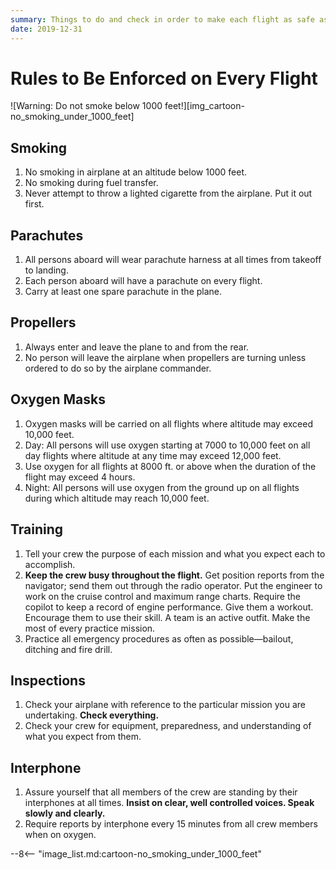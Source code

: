 ```yaml
---
summary: Things to do and check in order to make each flight as safe as possible.
date: 2019-12-31
---
```


# Rules to Be Enforced on Every Flight

![Warning: Do not smoke below 1000 feet!][img_cartoon-no_smoking_under_1000_feet]

## Smoking

1. No smoking in airplane at an altitude below 1000 feet.
2. No smoking during fuel transfer.
3. Never attempt to throw a lighted cigarette from the airplane. Put it out first.

## Parachutes

1. All persons aboard will wear parachute harness at all times from takeoff to landing.
2. Each person aboard will have a parachute on every flight.
3. Carry at least one spare parachute in the plane.

## Propellers

1. Always enter and leave the plane to and from the rear.
2. No person will leave the airplane when propellers are turning unless ordered to do so by the airplane commander.

## Oxygen Masks

1. Oxygen masks will be carried on all flights where altitude may exceed 10,000 feet.
2. Day: All persons will use oxygen starting at 7000 to 10,000 feet on all day flights where altitude at any time may exceed 12,000 feet.
3. Use oxygen for all flights at 8000 ft. or above when the duration of the flight may exceed 4 hours.
4. Night: All persons will use oxygen from the ground up on all flights during which altitude may reach 10,000 feet.

## Training

1. Tell your crew the purpose of each mission and what you expect each to accomplish.
2. **Keep the crew busy throughout the flight.** Get position reports from the navigator; send them out through the radio operator. Put the engineer to work on the cruise control and maximum range charts. Require the copilot to keep a record of engine performance. Give them a workout. Encourage them to use their skill. A team is an active outfit. Make the most of every practice mission.
3. Practice all emergency procedures as often as possible—bailout, ditching and fire drill.

## Inspections

1. Check your airplane with reference to the particular mission you are undertaking. **Check everything.**
2. Check your crew for equipment, preparedness, and understanding of what you expect from them.

## Interphone

1. Assure yourself that all members of the crew are standing by their interphones at all times. **Insist on clear, well controlled voices. Speak slowly and clearly.**
2. Require reports by interphone every 15 minutes from all crew members when on oxygen.

<!-- links -->
--8<-- "image_list.md:cartoon-no_smoking_under_1000_feet"